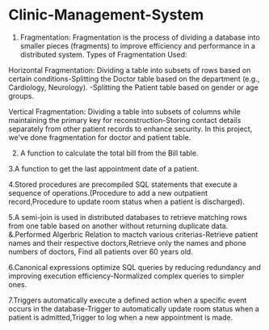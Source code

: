 # Clinic-Management-System
1. Fragmentation: Fragmentation is the process of dividing a database into smaller pieces (fragments) to improve efficiency and performance in a distributed system.
Types of Fragmentation Used:

Horizontal Fragmentation: Dividing a table into subsets of rows based on certain conditions-Splitting the Doctor table based on the department (e.g., Cardiology, Neurology).
-Splitting the Patient table based on gender or age groups.

Vertical Fragmentation: Dividing a table into subsets of columns while maintaining the primary key for reconstruction-Storing contact details separately from other patient records to enhance security.
In this project, we've done fragmentation for doctor and patient table.

2. A function to calculate the total bill from the Bill table.

3.A function to get the last appointment date of a patient.

4.Stored procedures are precompiled SQL statements that execute a sequence of operations.(Procedure to add a new outpatient record,Procedure to update room status when a patient is discharged).

5.A semi-join is used in distributed databases to retrieve matching rows from one table based on another without returning duplicate data.
&.Performed Algerbric Relation to mactch various criterias-Retrieve patient names and their respective doctors,Retrieve only the names and phone numbers of doctors, Find all patients over 60 years old.

6.Canonical expressions optimize SQL queries by reducing redundancy and improving execution efficiency-Normalized complex queries to simpler ones.

7.Triggers automatically execute a defined action when a specific event occurs in the database-Trigger to automatically update room status when a patient is admitted,Trigger to log when a new appointment is made.

